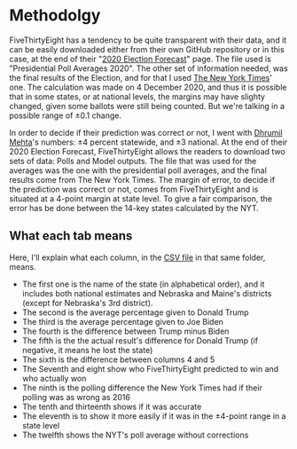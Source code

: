 # Methodolgy 

FiveThirtyEight has a tendency to be quite transparent with their data, and it can be easily downloaded either from their own GitHub repository or in this case, at the end of their "[2020 Election Forecast](https://projects.fivethirtyeight.com/2020-election-forecast/)" page. The file used is "Presidential Poll Averages 2020". The other set of information needed, was the final results of the Election, and for that I used [The New York Times](https://www.nytimes.com/interactive/2020/11/03/us/elections/results-president.html?searchResultPosition=10)' one. The calculation was made on 4 December 2020, and thus it is possible that in some states, or at national levels, the margins may have slighty changed, given some ballots were still being counted. But we're talking in a possible range of ±0.1 change.

In order to decide if their prediction was correct or not, I went with [Dhrumil Mehta](https://youtu.be/TambSayfCOE?t=404)'s numbers: ±4 percent statewide, and ±3 national.
At the end of their 2020 Election Forecast, FiveThirtyEight allows the readers to download two sets of data: Polls and Model outputs. The file that was used for the averages was the one with the presidential poll averages, and the final results come from The New York Times. The margin of error, to decide if the prediction was correct or not, comes from FiveThirtyEight and is situated at a 4-point margin at state level.
To give a fair comparison, the error has be done between the 14-key states calculated by the NYT.

## What each tab means

Here, I'll explain what each column, in the [CSV file](./538_vs_Upshot_error_margin.csv) in that same folder, means.

- The first one is the name of the state (in alphabetical order), and it includes both national estimates and Nebraska and Maine's districts (except for Nebraska's 3rd district).
- The second is the average percentage given to Donald Trump
- The third is the average percentage given to Joe Biden
- The fourth is the difference between Trump minus Biden
- The fifth is the the actual result's difference for Donald Trump (if negative, it means he lost the state)
- The sixth is the difference between columns 4 and 5
- The Seventh and eight show who FiveThirtyEight predicted to win and who actually won
- The ninth is the polling difference the New York Times had if their polling was as wrong as 2016
- The tenth and thirteenth shows if it was accurate
- The eleventh is to show it more easily if it was in the ±4-point range in a state level
- The twelfth shows the NYT's poll average without corrections

